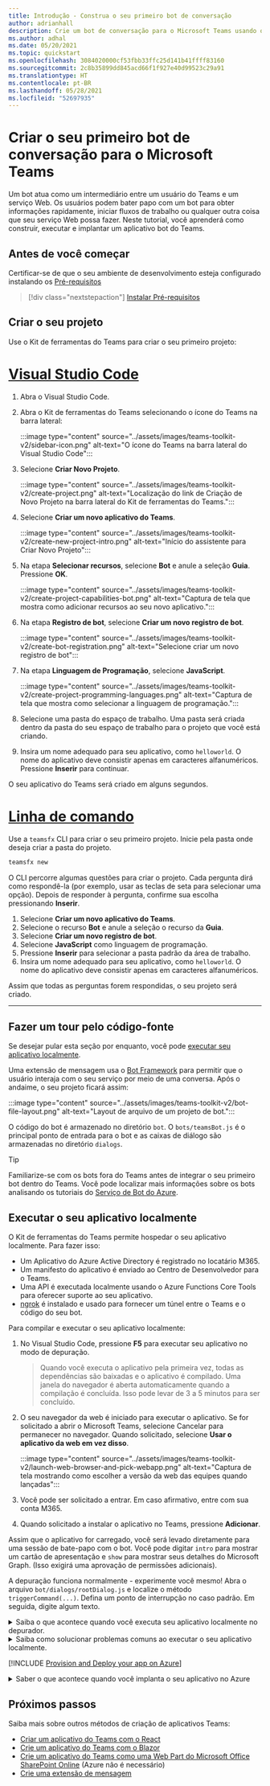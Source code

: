 ```yaml
---
title: Introdução - Construa o seu primeiro bot de conversação
author: adrianhall
description: Crie um bot de conversação para o Microsoft Teams usando o Kit de ferramentas do Teams.
ms.author: adhal
ms.date: 05/20/2021
ms.topic: quickstart
ms.openlocfilehash: 3084020000cf53fbb33ffc25d141b41ffff83160
ms.sourcegitcommit: 2c8b35899dd845acd66f1f927e40d99523c29a91
ms.translationtype: HT
ms.contentlocale: pt-BR
ms.lasthandoff: 05/28/2021
ms.locfileid: "52697935"
---
```

# <a name="build-your-first-conversational-bot-for-microsoft-teams"></a>Criar o seu primeiro bot de conversação para o Microsoft Teams

Um bot atua como um intermediário entre um usuário do Teams e um serviço Web.  Os usuários podem bater papo com um bot para obter informações rapidamente, iniciar fluxos de trabalho ou qualquer outra coisa que seu serviço Web possa fazer.  Neste tutorial, você aprenderá como construir, executar e implantar um aplicativo bot do Teams.

## <a name="before-you-begin"></a>Antes de você começar

Certificar-se de que o seu ambiente de desenvolvimento esteja configurado instalando os [Pré-requisitos](prerequisites.md)

> [!div class="nextstepaction"]
> [Instalar Pré-requisitos](prerequisites.md)

## <a name="create-your-project"></a>Criar o seu projeto

Use o Kit de ferramentas do Teams para criar o seu primeiro projeto:

# <a name="visual-studio-code"></a>[Visual Studio Code](#tab/vscode)

1. Abra o Visual Studio Code.
1. Abra o Kit de ferramentas do Teams selecionando o ícone do Teams na barra lateral:

    :::image type="content" source="../assets/images/teams-toolkit-v2/sidebar-icon.png" alt-text="O ícone do Teams na barra lateral do Visual Studio Code":::

1. Selecione **Criar Novo Projeto**.

   :::image type="content" source="../assets/images/teams-toolkit-v2/create-project.png" alt-text="Localização do link de Criação de Novo Projeto na barra lateral do Kit de ferramentas do Teams.":::

1. Selecione **Criar um novo aplicativo do Teams**.

   :::image type="content" source="../assets/images/teams-toolkit-v2/create-new-project-intro.png" alt-text="Início do assistente para Criar Novo Projeto":::

1. Na etapa **Selecionar recursos**, selecione **Bot** e anule a seleção **Guia**.  Pressione **OK**.

   :::image type="content" source="../assets/images/teams-toolkit-v2/create-project-capabilities-bot.png" alt-text="Captura de tela que mostra como adicionar recursos ao seu novo aplicativo.":::

1. Na etapa **Registro de bot**, selecione **Criar um novo registro de bot**.

   :::image type="content" source="../assets/images/teams-toolkit-v2/create-bot-registration.png" alt-text="Selecione criar um novo registro de bot":::

1. Na etapa **Linguagem de Programação**, selecione **JavaScript**.

    :::image type="content" source="../assets/images/teams-toolkit-v2/create-project-programming-languages.png" alt-text="Captura de tela que mostra como selecionar a linguagem de programação.":::

1. Selecione uma pasta do espaço de trabalho.  Uma pasta será criada dentro da pasta do seu espaço de trabalho para o projeto que você está criando.

1. Insira um nome adequado para seu aplicativo, como `helloworld`.  O nome do aplicativo deve consistir apenas em caracteres alfanuméricos.  Pressione **Inserir** para continuar.

O seu aplicativo do Teams será criado em alguns segundos.

# <a name="command-line"></a>[Linha de comando](#tab/cli)

Use a `teamsfx` CLI para criar o seu primeiro projeto.  Inicie pela pasta onde deseja criar a pasta do projeto.

``` bash
teamsfx new
```

O CLI percorre algumas questões para criar o projeto.  Cada pergunta dirá como respondê-la (por exemplo, usar as teclas de seta para selecionar uma opção).  Depois de responder à pergunta, confirme sua escolha pressionando **Inserir**.

1. Selecione **Criar um novo aplicativo do Teams**.
1. Selecione o recurso **Bot** e anule a seleção o recurso da **Guia**.
1. Selecione **Criar um novo registro de bot**.
1. Selecione **JavaScript** como linguagem de programação.
1. Pressione **Inserir** para selecionar a pasta padrão da área de trabalho.
1. Insira um nome adequado para seu aplicativo, como `helloworld`.  O nome do aplicativo deve consistir apenas em caracteres alfanuméricos.

Assim que todas as perguntas forem respondidas, o seu projeto será criado.

---

## <a name="take-a-tour-of-the-source-code"></a>Fazer um tour pelo código-fonte

Se desejar pular esta seção por enquanto, você pode [executar seu aplicativo localmente](#run-your-app-locally).

Uma extensão de mensagem usa o [Bot Framework](https://docs.botframework.com) para permitir que o usuário interaja com o seu serviço por meio de uma conversa.  Após o andaime, o seu projeto ficará assim:

:::image type="content" source="../assets/images/teams-toolkit-v2/bot-file-layout.png" alt-text="Layout de arquivo de um projeto de bot.":::

O código do bot é armazenado no diretório `bot`.  O `bots/teamsBot.js` é o principal ponto de entrada para o bot e as caixas de diálogo são armazenadas no diretório `dialogs`.

> [!Tip]
> Familiarize-se com os bots fora do Teams antes de integrar o seu primeiro bot dentro do Teams.  Você pode localizar mais informações sobre os bots analisando os tutoriais do [Serviço de Bot do Azure](/azure/bot-service/bot-builder-basics?view=azure-bot-service-4.0&preserve-view=true).

## <a name="run-your-app-locally"></a>Executar o seu aplicativo localmente

O Kit de ferramentas do Teams permite hospedar o seu aplicativo localmente.  Para fazer isso:

- Um Aplicativo do Azure Active Directory é registrado no locatário M365.
- Um manifesto do aplicativo é enviado ao Centro de Desenvolvedor para o Teams.
- Uma API é executada localmente usando o Azure Functions Core Tools para oferecer suporte ao seu aplicativo.
- [ngrok](https://ngrok.io) é instalado e usado para fornecer um túnel entre o Teams e o código do seu bot.

Para compilar e executar o seu aplicativo localmente:

1. No Visual Studio Code, pressione **F5** para executar seu aplicativo no modo de depuração.

   > Quando você executa o aplicativo pela primeira vez, todas as dependências são baixadas e o aplicativo é compilado.  Uma janela do navegador é aberta automaticamente quando a compilação é concluída.  Isso pode levar de 3 a 5 minutos para ser concluído.

1. O seu navegador da web é iniciado para executar o aplicativo. Se for solicitado a abrir o Microsoft Teams, selecione Cancelar para permanecer no navegador. Quando solicitado, selecione **Usar o aplicativo da web em vez disso**.

   :::image type="content" source="../assets/images/teams-toolkit-v2/launch-web-browser-and-pick-webapp.png" alt-text="Captura de tela mostrando como escolher a versão da web das equipes quando lançadas":::

1. Você pode ser solicitado a entrar.  Em caso afirmativo, entre com sua conta M365.
1. Quando solicitado a instalar o aplicativo no Teams, pressione **Adicionar**.

Assim que o aplicativo for carregado, você será levado diretamente para uma sessão de bate-papo com o bot.  Você pode digitar `intro` para mostrar um cartão de apresentação e `show` para mostrar seus detalhes do Microsoft Graph.  (Isso exigirá uma aprovação de permissões adicionais).

A depuração funciona normalmente - experimente você mesmo! Abra o arquivo `bot/dialogs/rootDialog.js` e localize o método `triggerCommand(...)`.  Defina um ponto de interrupção no caso padrão.  Em seguida, digite algum texto.

<!-- markdownlint-disable MD033 -->
<details>
<summary>Saiba o que acontece quando você executa seu aplicativo localmente no depurador.</summary>

Quando você pressionou F5, o Kit de ferramentas do Teams:

1. Registrou seu aplicativo no Azure Active Directory.
1. Registrou seu aplicativo para "carregamento lateral" no Microsoft Teams.
1. Iniciou o back-end do aplicativo em execução localmente usando as [Ferramentas do Azure Function Core](/azure/azure-functions/functions-run-local?#start).
1. Iniciou um túnel ngrok para que o Teams possa se comunicar com o seu aplicativo.
1. Iniciou o Microsoft Teams com um comando para instruir o Teams a fazer o sideload do aplicativo.

</details>

<!-- markdownlint-disable MD033 -->
<details>
<summary>Saiba como solucionar problemas comuns ao executar o seu aplicativo localmente.</summary>

Para executar com êxito seu aplicativo no Teams, você deve ter uma conta de desenvolvimento do Microsoft 365 que permite o sideload do aplicativo. Para obter mais informações sobre abertura de conta, confira [Pré-requisitos](prerequisites.md#enable-sideloading).

> [!TIP]
> Verifique se há problemas antes de fazer o sideload de seu aplicativo, usando a [ferramenta de validação de aplicativo](https://dev.teams.microsoft.com/appvalidation.html), que está incluída no kit de ferramentas. Corrija os erros para fazer o sideload do aplicativo com êxito.
</details>

[!INCLUDE [Provision and Deploy your app on Azure](~/includes/get-started/azure-provisioning-instructions.md)]

<!-- markdownlint-disable MD033 -->

<details>
<summary>Saber o que acontece quando você implanta o seu aplicativo no Azure</summary>

Antes da implantação, o aplicativo era executado localmente:

1. O back-end é executado usando o _Azure Functions Core Tools_.
1. O ponto de extremidade HTTP do aplicativo, onde o Microsoft Teams carrega o aplicativo, é executado localmente.

A implantação envolve o provisionamento de recursos em uma assinatura ativa do Azure e a implantação (upload) do código de back-end e front-end do aplicativo para o Azure. O back-end usa uma variedade de serviços do Azure, incluindo o Serviço de Aplicativo do Azure e o Serviço de Bot do Azure.

</details>

## <a name="next-steps"></a>Próximos passos

Saiba mais sobre outros métodos de criação de aplicativos Teams:

- [Criar um aplicativo do Teams com o React](first-app-react.md)
- [Crie um aplicativo do Teams com o Blazor](first-app-blazor.md)
- [Crie um aplicativo do Teams como uma Web Part do Microsoft Office SharePoint Online](first-app-spfx.md) (Azure não é necessário)
- [Crie uma extensão de mensagem](first-message-extension.md)

